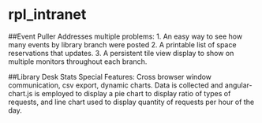 # rpl_intranet


##Event Puller
Addresses multiple problems: 1. An easy way to see how many events by library branch were posted 2. A printable list of space reservations that updates. 3. A persistent tile view display to show on multiple monitors throughout each branch.


##Library Desk Stats
Special Features: Cross browser window communication, csv export, dynamic charts.
Data is collected and angular-chart.js is employed to display a pie chart to display ratio of types of requests, and line chart used to display quantity of requests per hour of the day.
